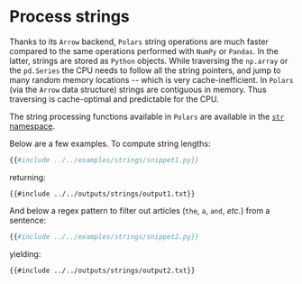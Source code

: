 # Process strings

Thanks to its `Arrow` backend, `Polars` string operations are much faster compared to
the same operations performed with `NumPy` or `Pandas`. In the latter, strings are
stored as `Python` objects. While traversing the `np.array` or the `pd.Series` the CPU
needs to follow all the string pointers, and jump to many random memory locations --
which is very cache-inefficient. In `Polars` (via the `Arrow` data structure) strings
are contiguous in memory. Thus traversing is cache-optimal and predictable for the CPU.

The string processing functions available in `Polars` are available in the
[`str` namespace](POLARS_PY_REF_GUIDE/series.html#strings).

Below are a few examples. To compute string lengths:

```python
{{#include ../../examples/strings/snippet1.py}}
```

returning:

```text
{{#include ../../outputs/strings/output1.txt}}
```

And below a regex pattern to filter out articles (`the`, `a`, `and`, *etc.*) from a
sentence:

```python
{{#include ../../examples/strings/snippet2.py}}
```

yielding:

```text
{{#include ../../outputs/strings/output2.txt}}
```
